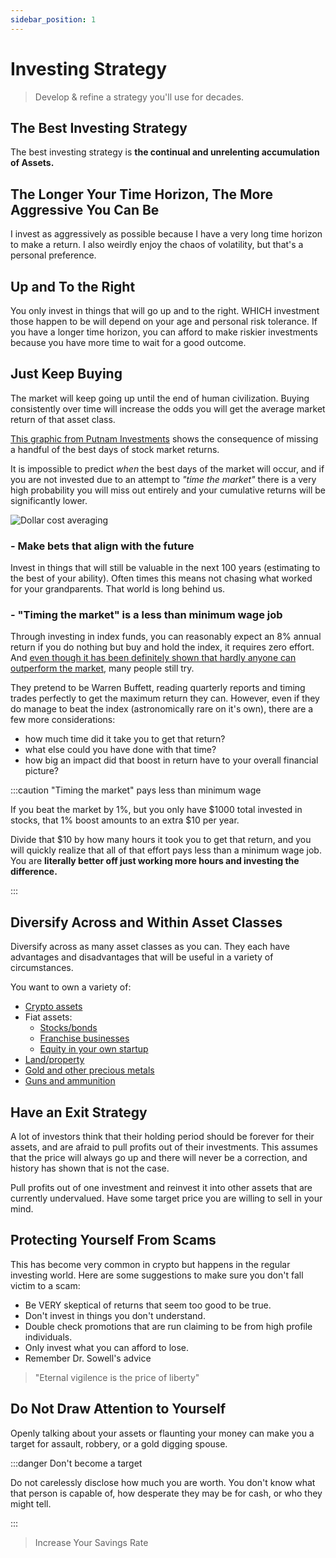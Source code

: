 ```yaml
---
sidebar_position: 1
---
```


# Investing Strategy

>Develop & refine a strategy you'll use for decades.

## The Best Investing Strategy

The best investing strategy is **the continual and unrelenting accumulation of Assets.**

## The Longer Your Time Horizon, The More Aggressive You Can Be

I invest as aggressively as possible because I have a very long time horizon to make a return. I also weirdly enjoy the chaos of volatility, but that's a personal preference.

## Up and To the Right

You only invest in things that will go up and to the right. WHICH investment those happen to be will depend on your age and personal risk tolerance. If you have a longer time horizon, you can afford to make riskier investments because you have more time to wait for a good outcome.

## Just Keep Buying

The market will keep going up until the end of human civilization. Buying consistently over time will increase the odds you will get the average market return of that asset class.

[This graphic from Putnam Investments](https://www.putnam.com/literature/pdf/II508-ec7166a52bb89b4621f3d2525199b64b.pdf) shows the consequence of missing a handful of the best days of stock market returns. 

It is impossible to predict *when* the best days of the market will occur, and if you are not invested due to an attempt to *"time the market"* there is a very high probability you will miss out entirely and your cumulative returns will be significantly lower.

![Dollar cost averaging](/img/dollar-cost-average.svg)

### - Make bets that align with the future

Invest in things that will still be valuable in the next 100 years (estimating to the best of your ability). Often times this means not chasing what worked for your grandparents. That world is long behind us.

### - "Timing the market" is a less than minimum wage job

Through investing in index funds, you can reasonably expect an 8% annual return if you do nothing but buy and hold the index, it requires zero effort. And [even though it has been definitely shown that hardly anyone can outperform the market](https://www.investopedia.com/ask/answers/12/beating-the-market.asp), many people still try. 

They pretend to be Warren Buffett, reading quarterly reports and timing trades perfectly to get the maximum return they can. However, even if they do manage to beat the index (astronomically rare on it's own), there are a few more considerations:
- how much time did it take you to get that return? 
- what else could you have done with that time? 
- how big an impact did that boost in return have to your overall financial picture?

:::caution "Timing the market" pays less than minimum wage

If you beat the market by 1%, but you only have $1000 total invested in stocks, that 1% boost amounts to an extra $10 per year. 

Divide that $10 by how many hours it took you to get that return, and you will quickly realize that all of that effort pays less than a minimum wage job. You are **literally better off just working more hours and investing the difference.**

:::

## Diversify Across and Within Asset Classes

Diversify across as many asset classes as you can. They each have advantages and disadvantages that will be useful in a variety of circumstances.

You want to own a variety of:
- [Crypto assets](cryptocurrency.md)
- Fiat assets:
  - [Stocks/bonds](stocks-bonds.md)
  - [Franchise businesses](franchises.md)
  - [Equity in your own startup](entrepreneurship.md)
- [Land/property](real-estate.md)
- [Gold and other precious metals](gold.md)
- [Guns and ammunition](guns.md)

## Have an Exit Strategy

A lot of investors think that their holding period should be forever for their assets, and are afraid to pull profits out of their investments. This assumes that the price will always go up and there will never be a correction, and history has shown that is not the case.

Pull profits out of one investment and reinvest it into other assets that are currently undervalued. Have some target price you are willing to sell in your mind.

## Protecting Yourself From Scams

This has become very common in crypto but happens in the regular investing world. Here are some suggestions to make sure you don't fall victim to a scam:
- Be VERY skeptical of returns that seem too good to be true.
- Don't invest in things you don't understand.
- Double check promotions that are run claiming to be from high profile individuals.
- Only invest what you can afford to lose.
- Remember Dr. Sowell's advice
>"Eternal vigilence is the price of liberty"

## Do Not Draw Attention to Yourself

Openly talking about your assets or flaunting your money can make you a target for assault, robbery, or a gold digging spouse. 

:::danger Don't become a target

Do not carelessly disclose how much you are worth. You don't know what that person is capable of, how desperate they may be for cash, or who they might tell.

:::

>Increase Your Savings Rate
